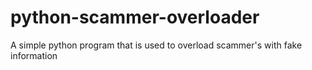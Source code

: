 # python-scammer-overloader
A simple python program that is used to overload scammer's with fake information

